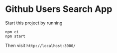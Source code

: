 # Github Users Search App 

Start this project by running
```
npm ci
npm start
```

Then visit `http://localhost:3000/`